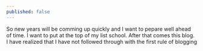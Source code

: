 ```yaml
---
published: false
---
```


So new years will be comming up quickly and I want to pepare well ahead of time. I want to put at the top of my list school. After that comes this blog. I have realized that I have not followed through with the first rule of blogging
